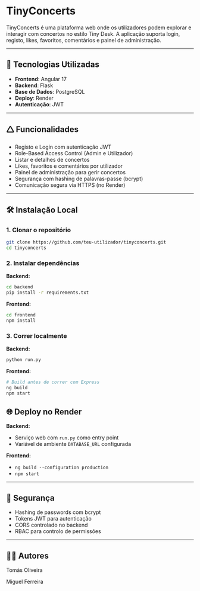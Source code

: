 # TinyConcerts

TinyConcerts é uma plataforma web onde os utilizadores podem explorar e interagir com concertos no estilo Tiny Desk. A aplicação suporta login, registo, likes, favoritos, comentários e painel de administração.

---

## 🚀 Tecnologias Utilizadas

* **Frontend**: Angular 17
* **Backend**: Flask
* **Base de Dados**: PostgreSQL
* **Deploy**: Render
* **Autenticação**: JWT

---

## 🛆 Funcionalidades

* Registo e Login com autenticação JWT
* Role-Based Access Control (Admin e Utilizador)
* Listar e detalhes de concertos
* Likes, favoritos e comentários por utilizador
* Painel de administração para gerir concertos
* Segurança com hashing de palavras-passe (bcrypt)
* Comunicação segura via HTTPS (no Render)

---

## 🛠️ Instalação Local

### 1. Clonar o repositório

```bash
git clone https://github.com/teu-utilizador/tinyconcerts.git
cd tinyconcerts
```

### 2. Instalar dependências

**Backend:**

```bash
cd backend
pip install -r requirements.txt
```

**Frontend:**

```bash
cd frontend
npm install
```

### 3. Correr localmente

**Backend:**

```bash
python run.py
```

**Frontend:**

```bash
# Build antes de correr com Express
ng build
npm start
```


## 🌐 Deploy no Render

**Backend:**

* Serviço web com `run.py` como entry point
* Variável de ambiente `DATABASE_URL` configurada

**Frontend:**

* `ng build --configuration production`
* `npm start` 

---

## 🧪 Segurança

* Hashing de passwords com bcrypt
* Tokens JWT para autenticação
* CORS controlado no backend
* RBAC para controlo de permissões

---

## 👩‍💼 Autores

Tomás Oliveira

Miguel Ferreira

